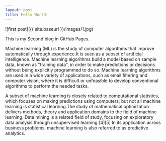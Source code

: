 ```yaml
---
layout: post
title: Hello World!
---
```



![first post]({{ site.baseurl }}/images/1.jpg)

This is my Second blog in GitHub Pages.

Machine learning (ML) is the study of computer algorithms that improve automatically through experience.It is seen as a subset of artificial intelligence.
Machine learning algorithms build a model based on sample data, known as "training data", in order to make predictions or decisions without being explicitly programmed to do so.
Machine learning algorithms are used in a wide variety of applications, such as email filtering and computer vision, where it is difficult or unfeasible to develop conventional
algorithms to perform the needed tasks.

A subset of machine learning is closely related to computational statistics, which focuses on making predictions using computers; but not all machine learning is statistical
learning.The study of mathematical optimization delivers methods, theory and application domains to the field of machine learning. Data mining is a related field of study, 
focusing on exploratory data analysis through unsupervised learning.[4][5] In its application across business problems, machine learning is also referred to as predictive 
analytics.


